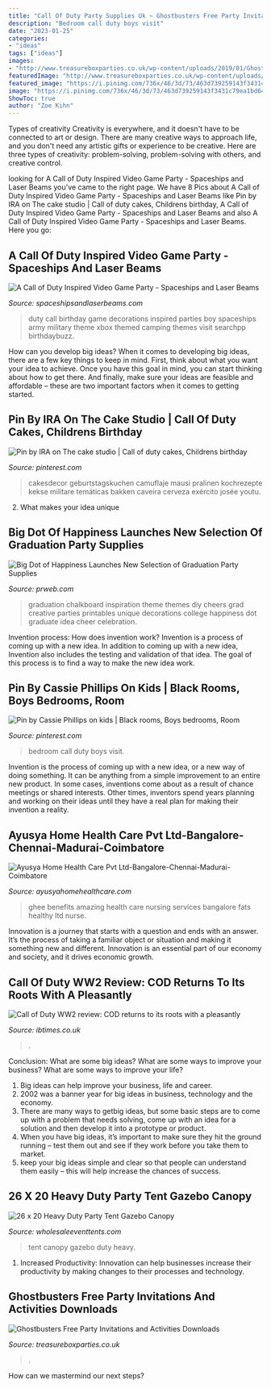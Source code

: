 ```yaml
---
title: "Call Of Duty Party Supplies Uk ~ Ghostbusters Free Party Invitations And Activities Downloads"
description: "Bedroom call duty boys visit"
date: "2023-01-25"
categories:
- "ideas"
tags: ["ideas"]
images:
- "http://www.treasureboxparties.co.uk/wp-content/uploads/2019/01/Ghostbusters-Party-Invitation-thumb.jpg"
featuredImage: "http://www.treasureboxparties.co.uk/wp-content/uploads/2019/01/Ghostbusters-Party-Invitation-thumb.jpg"
featured_image: "https://i.pinimg.com/736x/46/3d/73/463d739259143f3431c79ea1bd64b66a.jpg"
image: "https://i.pinimg.com/736x/46/3d/73/463d739259143f3431c79ea1bd64b66a.jpg"
ShowToc: true
author: "Zoe Kihn"
---
```



Types of creativity
Creativity is everywhere, and it doesn't have to be connected to art or design. There are many creative ways to approach life, and you don't need any artistic gifts or experience to be creative. Here are three types of creativity: problem-solving, problem-solving with others, and creative control.

	

		
looking for A Call of Duty Inspired Video Game Party - Spaceships and Laser Beams you've came to the right page. We have 8 Pics about A Call of Duty Inspired Video Game Party - Spaceships and Laser Beams like Pin by IRA on The cake studio | Call of duty cakes, Childrens birthday, A Call of Duty Inspired Video Game Party - Spaceships and Laser Beams and also A Call of Duty Inspired Video Game Party - Spaceships and Laser Beams. Here you go:
		
    
## A Call Of Duty Inspired Video Game Party - Spaceships And Laser Beams

<img loading=lazy src="https://spaceshipsandlaserbeams.com/wp-content/uploads/2015/09/boys-call-of-duty-birthday-party-ideas.jpg" onerror="this.onerror=null;this.src='https://tse3.mm.bing.net/th?id=OIP.kr5JAUM8TzctKJX9i8Ua-AHaLH&amp;pid=15.1';" alt="A Call of Duty Inspired Video Game Party - Spaceships and Laser Beams">

_Source: spaceshipsandlaserbeams.com_

>duty call birthday game decorations inspired parties boy spaceships army military theme xbox themed camping themes visit searchpp birthdaybuzz. 

	

How can you develop big ideas?
When it comes to developing big ideas, there are a few key things to keep in mind. First, think about what you want your idea to achieve. Once you have this goal in mind, you can start thinking about how to get there. And finally, make sure your ideas are feasible and affordable – these are two important factors when it comes to getting started.

    
## Pin By IRA On The Cake Studio | Call Of Duty Cakes, Childrens Birthday

<img loading=lazy src="https://i.pinimg.com/736x/46/3d/73/463d739259143f3431c79ea1bd64b66a.jpg" onerror="this.onerror=null;this.src='https://tse1.mm.bing.net/th?id=OIP.xRIDioZYpDM7pG__4i2-OAHaMT&amp;pid=15.1';" alt="Pin by IRA on The cake studio | Call of duty cakes, Childrens birthday">

_Source: pinterest.com_

>cakesdecor geburtstagskuchen camuflaje mausi pralinen kochrezepte kekse militare temáticas bakken caveira cerveza exército josée youtu. 

	

2. What makes your idea unique 

    
## Big Dot Of Happiness Launches New Selection Of Graduation Party Supplies

<img loading=lazy src="http://ww1.prweb.com/prfiles/2013/03/19/10549878/Chalkboard-Graduation-Theme-3.jpg" onerror="this.onerror=null;this.src='https://tse3.mm.bing.net/th?id=OIP.35E6n1P10afZ2_QiM5QqpgHaL6&amp;pid=15.1';" alt="Big Dot of Happiness Launches New Selection of Graduation Party Supplies">

_Source: prweb.com_

>graduation chalkboard inspiration theme themes diy cheers grad creative parties printables unique decorations college happiness dot graduate idea cheer celebration. 

	

Invention process: How does invention work?
Invention is a process of coming up with a new idea. In addition to coming up with a new idea, Invention also includes the testing and validation of that idea. The goal of this process is to find a way to make the new idea work.

    
## Pin By Cassie Phillips On Kids | Black Rooms, Boys Bedrooms, Room

<img loading=lazy src="https://i.pinimg.com/originals/c0/46/d4/c046d4b1ca304d71839a084adb5bb27c.jpg" onerror="this.onerror=null;this.src='https://tse4.mm.bing.net/th?id=OIP.-elPshERbFfaE0TGl6qIxgHaJ4&amp;pid=15.1';" alt="Pin by Cassie Phillips on kids | Black rooms, Boys bedrooms, Room">

_Source: pinterest.com_

>bedroom call duty boys visit. 

	

Invention is the process of coming up with a new idea, or a new way of doing something. It can be anything from a simple improvement to an entire new product. In some cases, inventions come about as a result of chance meetings or shared interests. Other times, inventors spend years planning and working on their ideas until they have a real plan for making their invention a reality.

    
## Ayusya Home Health Care Pvt Ltd-Bangalore-Chennai-Madurai-Coimbatore

<img loading=lazy src="https://ayusyahomehealthcare.com/wp-content/uploads/2020/07/ghee-butter-in-glass-jar-with-wooden-spoon-e1595913450622-300x200.jpg" onerror="this.onerror=null;this.src='https://tse1.mm.bing.net/th?id=OIP.W0Xu3Fs9uke5z92cVOMZ9QAAAA&amp;pid=15.1';" alt="Ayusya Home Health Care Pvt Ltd-Bangalore-Chennai-Madurai-Coimbatore">

_Source: ayusyahomehealthcare.com_

>ghee benefits amazing health care nursing services bangalore fats healthy ltd nurse. 

	

Innovation is a journey that starts with a question and ends with an answer. It’s the process of taking a familiar object or situation and making it something new and different. Innovation is an essential part of our economy and society, and it drives economic growth.

    
## Call Of Duty WW2 Review: COD Returns To Its Roots With A Pleasantly

<img loading=lazy src="http://d.ibtimes.co.uk/en/full/1633055/call-duty-ww2.jpg" onerror="this.onerror=null;this.src='https://tse2.mm.bing.net/th?id=OIP.r1HuxcQvhbBpKBz7wFJr2wHaD8&amp;pid=15.1';" alt="Call of Duty WW2 review: COD returns to its roots with a pleasantly">

_Source: ibtimes.co.uk_

>. 

	

Conclusion: What are some big ideas? What are some ways to improve your business? What are some ways to improve your life?
1. Big ideas can help improve your business, life and career.
2. 2002 was a banner year for big ideas in business, technology and the economy.
3. There are many ways to getbig ideas, but some basic steps are to come up with a problem that needs solving, come up with an idea for a solution and then develop it into a prototype or product.
4. When you have big ideas, it’s important to make sure they hit the ground running – test them out and see if they work before you take them to market.
5. keep your big ideas simple and clear so that people can understand them easily – this will help increase the chances of success.

    
## 26 X 20 Heavy Duty Party Tent Gazebo Canopy

<img loading=lazy src="https://wholesaleeventtents.com/wp-content/uploads/2014/01/26-x-20-White-Tent-01.jpg" onerror="this.onerror=null;this.src='https://tse1.mm.bing.net/th?id=OIP.wXjLjlV85791wmb8ga2JkgHaE7&amp;pid=15.1';" alt="26 x 20 Heavy Duty Party Tent Gazebo Canopy">

_Source: wholesaleeventtents.com_

>tent canopy gazebo duty heavy. 

	

1. Increased Productivity: Innovation can help businesses increase their productivity by making changes to their processes and technology.

    
## Ghostbusters Free Party Invitations And Activities Downloads

<img loading=lazy src="http://www.treasureboxparties.co.uk/wp-content/uploads/2019/01/Ghostbusters-Party-Invitation-thumb.jpg" onerror="this.onerror=null;this.src='https://tse2.mm.bing.net/th?id=OIP.aKi2hjx8qdmt2khtrciKEQAAAA&amp;pid=15.1';" alt="Ghostbusters Free Party Invitations and Activities Downloads">

_Source: treasureboxparties.co.uk_

>. 

	

How can we mastermind our next steps?

